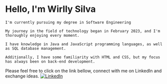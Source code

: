 # Hello, I'm Wirlly Silva

    I'm currently pursuing my degree in Software Engineering

    My journey in the field of technology began in February 2023, and I'm thoroughly enjoying every moment.

    I have knowledge in Java and JavaScript programming languages, as well as SQL database management.

    Additionally, I have some familiarity with HTML and CSS, but my focus has always been on back-end development.

Please feel free to click on the link bellow, connect with me on LinkedIn and exchange ideas.
[![LinkedIn](https://img.shields.io/badge/LinkedIn-0077B5?style=for-the-badge&logo=linkedin&logoColor=fff)](https://www.linkedin.com/in/wirlly-pereira/) 

<!---
WirllySilva/WirllySilva is a ✨ special ✨ repository because its `README.md` (this file) appears on your GitHub profile.
You can click the Preview link to take a look at your changes.
--->
